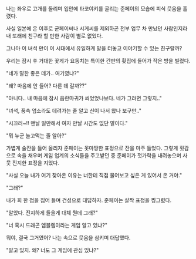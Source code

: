 나는 좌우로 고개를 돌리며 입안에 타코야키를 굴리는 준페이의 모습에 피식 웃음을 흘렸다.

사실 일본에 온 이후로 군페이씨나 시게씨를 제외하곤 전부 업무 차 만났던 사람인지라 내 또래에 친구라 할 만한 사람이 별로 없었다.

그나마 이 녀석 만이 이 시대에서 유일하게 말을 터놓고 이야기할 수 있는 친구랄까?

우리는 잠시 후 거대한 꽃게가 요동치는 특이한 간판의 횟집에 들어가 작은 방을 빌렸다. 

"네가 말한 좋은 데가.. 여기였냐?"

"왜? 마음에 안 들어? 다른 데 갈까??"

"아니다.. 내 마음에 잠시 음란마귀가 씌었었나보다. 네가 그러면 그렇지.."

"녀석, 풍속 업소라도 데려가는 줄 알고 신이 나서 왔나 보구만.."

"시끄러~!! 맨날 일만해서 여자 만날 시간도 없단 말이다."

"뭐 누군 놀고먹는 줄 알아?"

가볍게 술잔을 들어 올리자 준페이는 못마땅한 표정으로 잔을 마주 들었다. 그렇게 횟감으로 속을 채우며 게임 업계의 소식들을 주고받던 중 준페이가 젓가락을 내려놓으며 사뭇 진지한 표정을 지었다.

"사실 오늘 내가 여기 찾아온 이유는 너한테 직접 물어보고 싶은 게 있어서 온 거야."

"그래?"

내가 회 한 점을 집어 들며 건성으로 대답하자. 준페이는 살짝 표정을 찡그렸다.

"알았다. 진지하게 들을게 대체 뭔데 그래?"

"너 혹시 드래곤 엠블렘이라는 게임 알고 있냐?"

뭐야, 결국 그거였어? 나는 속으로 웃음을 삼키며 대답했다.

"알고 있지. 왜? 너도 그 게임에 관심 있냐?"